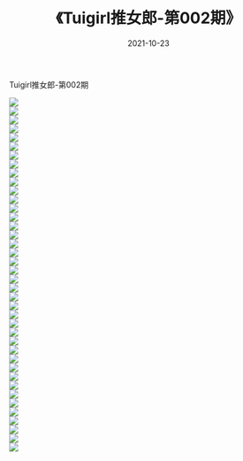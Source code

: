 ﻿---
layout: post
title:  《Tuigirl推女郎-第002期》
date:   2021-10-23
img: http://imgx.orgx.ga/漏D/网络美图/2021/Tuigirl推女郎-第002期/000.jpg
categories: [美女, 清纯, 唯美]
---

Tuigirl推女郎-第002期

  ![](http://imgx.orgx.ga/漏D/网络美图/2021/Tuigirl推女郎-第002期/001.jpg) <br> ![](http://imgx.orgx.ga/漏D/网络美图/2021/Tuigirl推女郎-第002期/002.jpg) <br> ![](http://imgx.orgx.ga/漏D/网络美图/2021/Tuigirl推女郎-第002期/003.jpg) <br> ![](http://imgx.orgx.ga/漏D/网络美图/2021/Tuigirl推女郎-第002期/004.jpg) <br> ![](http://imgx.orgx.ga/漏D/网络美图/2021/Tuigirl推女郎-第002期/005.jpg) <br> ![](http://imgx.orgx.ga/漏D/网络美图/2021/Tuigirl推女郎-第002期/006.jpg) <br> ![](http://imgx.orgx.ga/漏D/网络美图/2021/Tuigirl推女郎-第002期/007.jpg) <br> ![](http://imgx.orgx.ga/漏D/网络美图/2021/Tuigirl推女郎-第002期/008.jpg) <br> ![](http://imgx.orgx.ga/漏D/网络美图/2021/Tuigirl推女郎-第002期/009.jpg) <br> ![](http://imgx.orgx.ga/漏D/网络美图/2021/Tuigirl推女郎-第002期/010.jpg) <br> ![](http://imgx.orgx.ga/漏D/网络美图/2021/Tuigirl推女郎-第002期/011.jpg) <br> ![](http://imgx.orgx.ga/漏D/网络美图/2021/Tuigirl推女郎-第002期/012.jpg) <br> ![](http://imgx.orgx.ga/漏D/网络美图/2021/Tuigirl推女郎-第002期/013.jpg) <br> ![](http://imgx.orgx.ga/漏D/网络美图/2021/Tuigirl推女郎-第002期/014.jpg) <br> ![](http://imgx.orgx.ga/漏D/网络美图/2021/Tuigirl推女郎-第002期/015.jpg) <br> ![](http://imgx.orgx.ga/漏D/网络美图/2021/Tuigirl推女郎-第002期/016.jpg) <br> ![](http://imgx.orgx.ga/漏D/网络美图/2021/Tuigirl推女郎-第002期/017.jpg) <br> ![](http://imgx.orgx.ga/漏D/网络美图/2021/Tuigirl推女郎-第002期/018.jpg) <br> ![](http://imgx.orgx.ga/漏D/网络美图/2021/Tuigirl推女郎-第002期/019.jpg) <br> ![](http://imgx.orgx.ga/漏D/网络美图/2021/Tuigirl推女郎-第002期/020.jpg) <br> ![](http://imgx.orgx.ga/漏D/网络美图/2021/Tuigirl推女郎-第002期/021.jpg) <br> ![](http://imgx.orgx.ga/漏D/网络美图/2021/Tuigirl推女郎-第002期/022.jpg) <br> ![](http://imgx.orgx.ga/漏D/网络美图/2021/Tuigirl推女郎-第002期/023.jpg) <br> ![](http://imgx.orgx.ga/漏D/网络美图/2021/Tuigirl推女郎-第002期/024.jpg) <br> ![](http://imgx.orgx.ga/漏D/网络美图/2021/Tuigirl推女郎-第002期/025.jpg) <br> ![](http://imgx.orgx.ga/漏D/网络美图/2021/Tuigirl推女郎-第002期/026.jpg) <br> ![](http://imgx.orgx.ga/漏D/网络美图/2021/Tuigirl推女郎-第002期/027.jpg) <br> ![](http://imgx.orgx.ga/漏D/网络美图/2021/Tuigirl推女郎-第002期/028.jpg) <br> ![](http://imgx.orgx.ga/漏D/网络美图/2021/Tuigirl推女郎-第002期/029.jpg) <br> ![](http://imgx.orgx.ga/漏D/网络美图/2021/Tuigirl推女郎-第002期/030.jpg) <br> ![](http://imgx.orgx.ga/漏D/网络美图/2021/Tuigirl推女郎-第002期/031.jpg) <br> ![](http://imgx.orgx.ga/漏D/网络美图/2021/Tuigirl推女郎-第002期/032.jpg) <br> ![](http://imgx.orgx.ga/漏D/网络美图/2021/Tuigirl推女郎-第002期/033.jpg) <br> ![](http://imgx.orgx.ga/漏D/网络美图/2021/Tuigirl推女郎-第002期/034.jpg) <br> ![](http://imgx.orgx.ga/漏D/网络美图/2021/Tuigirl推女郎-第002期/035.jpg) <br> ![](http://imgx.orgx.ga/漏D/网络美图/2021/Tuigirl推女郎-第002期/036.jpg) <br> ![](http://imgx.orgx.ga/漏D/网络美图/2021/Tuigirl推女郎-第002期/037.jpg) <br> ![](http://imgx.orgx.ga/漏D/网络美图/2021/Tuigirl推女郎-第002期/038.jpg) <br> ![](http://imgx.orgx.ga/漏D/网络美图/2021/Tuigirl推女郎-第002期/039.jpg) <br> ![](http://imgx.orgx.ga/漏D/网络美图/2021/Tuigirl推女郎-第002期/040.jpg) <br>